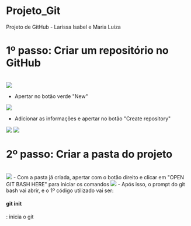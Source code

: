 # Projeto_Git
Projeto de GitHub - Larissa Isabel e Maria Luiza 

<h1>1º passo: Criar um repositório no GitHub </h1>
<br>
<img src = "https://github.com/MaluAlmeida/Projeto_Git/assets/150203502/7d6ca208-5f55-4ad1-8919-7e844ead4e4c.jpeg"> 

- Apertar no botão verde "New"
  
<img src ="https://github.com/MaluAlmeida/Projeto_Git/assets/150203502/859ae489-75ab-4247-b5ee-1e145bb0a0da.jpeg">

- Adicionar as informações e apertar no botão "Create repository"
  
<img src = "https://github.com/MaluAlmeida/Projeto_Git/assets/150203502/935bb63f-f12e-4ed0-92ba-19ef3a1339d9.jpeg">
<img src = "https://github.com/MaluAlmeida/Projeto_Git/assets/150203502/c2d158a0-7624-46a5-b55c-8442043dd0b4.jpeg">
<br>
<h1>2º passo: Criar a pasta do projeto </h1>
<br>
<img src = "https://github.com/MaluAlmeida/Projeto_Git/assets/150203502/e29a41af-443b-4eda-9c48-c97c811f4392.jpeg">
- Com a pasta já criada, apertar com o botão direito e clicar em "OPEN GIT BASH HERE" para iniciar os comandos 
<img src = "https://github.com/MaluAlmeida/Projeto_Git/assets/150203502/36a1a083-5357-468e-827a-14ede8481f8a2.jpeg">
- Após isso, o prompt do git bash vai abrir, e o 1º código utilizado vai ser: 
<h4>git init</h4>: inicia o git
